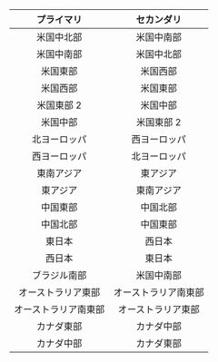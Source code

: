 |プライマリ |セカンダリ |
|:-----------------:|:-----------------:|
|米国中北部 |米国中南部 |
|米国中南部 |米国中北部 |
|米国東部 |米国西部 |
|米国西部 |米国東部 |
|米国東部 2 |米国中部 |
|米国中部 |米国東部 2 |
|北ヨーロッパ |西ヨーロッパ |
|西ヨーロッパ |北ヨーロッパ |
|東南アジア |東アジア |
|東アジア |東南アジア |
|中国東部 |中国北部 |
|中国北部 |中国東部 |
|東日本 |西日本 |
|西日本 |東日本 |
|ブラジル南部 |米国中南部 |
|オーストラリア東部 |オーストラリア南東部|
|オーストラリア南東部|オーストラリア東部 |
|カナダ東部 |カナダ中部 |
|カナダ中部 |カナダ東部 |

<!---HONumber=AcomDC_0525_2016-->
